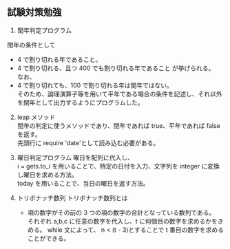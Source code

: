 ## 試験対策勉強

1. 閏年判定プログラム

閏年の条件として
  - 4 で割り切れる年であること。
  - 4 で割り切れる、且つ 400 でも割り切れる年であること
    が挙げられる。  
  なお、
  - 4 で割り切れても、100 で割り切れる年は閏年ではない。  
    そのため、論理演算子等を用いて平年である場合の条件を記述し、それ以外を閏年として出力するようにプログラムした。

2. leap メソッド  
   閏年の判定に使うメソッドであり、閏年であれば true、平年であれば false を返す。  
   先頭行に require 'date'として読み込む必要がある。

3. 曜日判定プログラム
   曜日を配列に代入し、  
   i = gets.to_i を用いることで、特定の日付を入力、文字列を integer に変換し曜日を求める方法。  
   today を用いることで、当日の曜日を返す方法。

4. トリボナッチ数列
   トリボナッチ数列とは
    - 項の数字がその前の 3 つの項の数字の合計となっている数列である。  
   それぞれ a,b,c に任意の数字を代入し、t に何個目の数字を求めるかをきめる。
   while 文によって、 n < (t - 3)とすることで t 番目の数字を求めることができる。
